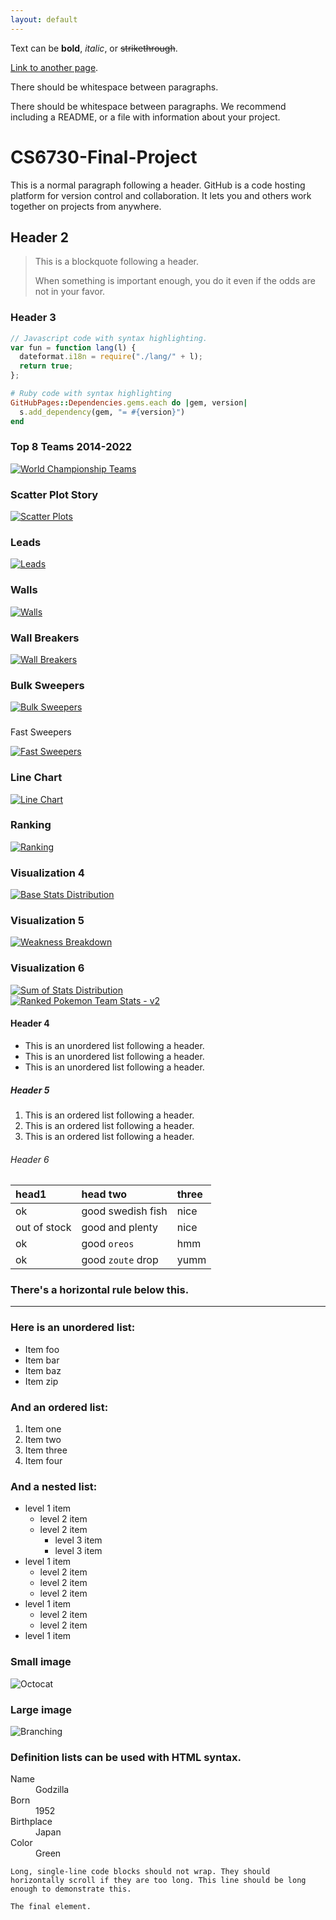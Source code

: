 ```yaml
---
layout: default
---
```


Text can be **bold**, _italic_, or ~~strikethrough~~.

[Link to another page](./another-page.html).

There should be whitespace between paragraphs.

There should be whitespace between paragraphs. We recommend including a README, or a file with information about your project.

# CS6730-Final-Project

This is a normal paragraph following a header. GitHub is a code hosting platform for version control and collaboration. It lets you and others work together on projects from anywhere.

## Header 2

> This is a blockquote following a header.
>
> When something is important enough, you do it even if the odds are not in your favor.

### Header 3

```js
// Javascript code with syntax highlighting.
var fun = function lang(l) {
  dateformat.i18n = require("./lang/" + l);
  return true;
};
```

```ruby
# Ruby code with syntax highlighting
GitHubPages::Dependencies.gems.each do |gem, version|
  s.add_dependency(gem, "= #{version}")
end
```

### Top 8 Teams 2014-2022

<div class='tableauPlaceholder' id='viz1701753618007' style='position: relative'>
  <noscript>
    <a href='#'>
      <img alt='World Championship Teams ' src='https:&#47;&#47;public.tableau.com&#47;static&#47;images&#47;Po&#47;Pokemon_17014658048490&#47;WorldChampionshipTeams&#47;1_rss.png' style='border: none' />
    </a>
  </noscript>
  <object class='tableauViz'  style='display:none;'>
    <param name='host_url' value='https%3A%2F%2Fpublic.tableau.com%2F' />
    <param name='embed_code_version' value='3' />
    <param name='site_root' value='' />
    <param name='name' value='Pokemon_17014658048490&#47;WorldChampionshipTeams' />
    <param name='tabs' value='no' />
    <param name='toolbar' value='yes' />
    <param name='static_image' value='https:&#47;&#47;public.tableau.com&#47;static&#47;images&#47;Po&#47;Pokemon_17014658048490&#47;WorldChampionshipTeams&#47;1.png' />
    <param name='animate_transition' value='yes' />
    <param name='display_static_image' value='yes' />
    <param name='display_spinner' value='yes' />
    <param name='display_overlay' value='yes' />
    <param name='display_count' value='yes' />
    <param name='language' value='en-US' />
    <param name='filter' value='publish=yes' />
  </object>
</div>
<script type='text/javascript'>
  var divElement = document.getElementById('viz1701753618007');
  var vizElement = divElement.getElementsByTagName('object')[0];
  if ( divElement.offsetWidth > 800 ) { vizElement.style.width='1000px';vizElement.style.height='3082px';} else if ( divElement.offsetWidth > 500 ) { vizElement.style.width='1000px';vizElement.style.height='3082px';} else { vizElement.style.width='100%';vizElement.style.height='727px';}
  var scriptElement = document.createElement('script');
  scriptElement.src = 'https://public.tableau.com/javascripts/api/viz_v1.js';
  vizElement.parentNode.insertBefore(scriptElement, vizElement);
</script>

### Scatter Plot Story

<div class='tableauPlaceholder' id='viz1701764915160' style='position: relative'>
   <noscript>
     <a href='#'>
       <img alt='Scatter Plots ' src='https:&#47;&#47;public.tableau.com&#47;static&#47;images&#47;Po&#47;Pokemon_17014658048490&#47;ScatterPlots&#47;1_rss.png' style='border: none' />
     </a>
   </noscript>
   <object class='tableauViz'  style='display:none;'>
      <param name='host_url' value='https%3A%2F%2Fpublic.tableau.com%2F' />
      <param name='embed_code_version' value='3' />
      <param name='site_root' value='' />
      <param name='name' value='Pokemon_17014658048490&#47;ScatterPlots' />
      <param name='tabs' value='no' />
      <param name='toolbar' value='yes' />
      <param name='static_image' value='https:&#47;&#47;public.tableau.com&#47;static&#47;images&#47;Po&#47;Pokemon_17014658048490&#47;ScatterPlots&#47;1.png' />
      <param name='animate_transition' value='yes' />
      <param name='display_static_image' value='yes' />
      <param name='display_spinner' value='yes' />
      <param name='display_overlay' value='yes' />
      <param name='display_count' value='yes' />
      <param name='language' value='en-US' />
      <param name='filter' value='publish=yes' />
   </object>
</div>
<script type='text/javascript'>
  var divElement = document.getElementById('viz1701764915160');
  var vizElement = divElement.getElementsByTagName('object')[0];
  vizElement.style.width='1027px';vizElement.style.height='1027px';
  var scriptElement = document.createElement('script');
  scriptElement.src = 'https://public.tableau.com/javascripts/api/viz_v1.js';
  vizElement.parentNode.insertBefore(scriptElement, vizElement);
</script>

### Leads

<div class='tableauPlaceholder' id='viz1701763284132' style='position: relative'>
   <noscript>
     <a href='#'>
       <img alt='Leads ' src='https:&#47;&#47;public.tableau.com&#47;static&#47;images&#47;Po&#47;Pokemon_17014658048490&#47;Leads&#47;1_rss.png' style='border: none' />
     </a>
   </noscript>
   <object class='tableauViz'  style='display:none;'>
      <param name='host_url' value='https%3A%2F%2Fpublic.tableau.com%2F' />
      <param name='embed_code_version' value='3' />
      <param name='site_root' value='' />
      <param name='name' value='Pokemon_17014658048490&#47;Leads' />
      <param name='tabs' value='no' />
      <param name='toolbar' value='yes' />
      <param name='static_image' value='https:&#47;&#47;public.tableau.com&#47;static&#47;images&#47;Po&#47;Pokemon_17014658048490&#47;Leads&#47;1.png' />
      <param name='animate_transition' value='yes' />
      <param name='display_static_image' value='yes' />
      <param name='display_spinner' value='yes' />
      <param name='display_overlay' value='yes' />
      <param name='display_count' value='yes' />
      <param name='language' value='en-US' />
   </object>
</div>
<script type='text/javascript'>
  var divElement = document.getElementById('viz1701763284132');
  var vizElement = divElement.getElementsByTagName('object')[0];
  if ( divElement.offsetWidth > 800 ) { vizElement.style.width='800px';vizElement.style.height='827px';} else if ( divElement.offsetWidth > 500 ) { vizElement.style.width='800px';vizElement.style.height='827px';} else { vizElement.style.width='100%';vizElement.style.height='727px';}
  var scriptElement = document.createElement('script');
  scriptElement.src = 'https://public.tableau.com/javascripts/api/viz_v1.js';
  vizElement.parentNode.insertBefore(scriptElement, vizElement);
</script>

### Walls

<div class='tableauPlaceholder' id='viz1701763470214' style='position: relative'>
   <noscript>
     <a href='#'>
       <img alt='Walls ' src='https:&#47;&#47;public.tableau.com&#47;static&#47;images&#47;Po&#47;Pokemon_17014658048490&#47;Walls&#47;1_rss.png' style='border: none' />
     </a>
   </noscript>
   <object class='tableauViz'  style='display:none;'>
      <param name='host_url' value='https%3A%2F%2Fpublic.tableau.com%2F' />
      <param name='embed_code_version' value='3' />
      <param name='site_root' value='' />
      <param name='name' value='Pokemon_17014658048490&#47;Walls' />
      <param name='tabs' value='no' />
      <param name='toolbar' value='yes' />
      <param name='static_image' value='https:&#47;&#47;public.tableau.com&#47;static&#47;images&#47;Po&#47;Pokemon_17014658048490&#47;Walls&#47;1.png' />
      <param name='animate_transition' value='yes' />
      <param name='display_static_image' value='yes' />
      <param name='display_spinner' value='yes' />
      <param name='display_overlay' value='yes' />
      <param name='display_count' value='yes' />
      <param name='language' value='en-US' />
   </object>
</div>
<script type='text/javascript'>
  var divElement = document.getElementById('viz1701763470214');
  var vizElement = divElement.getElementsByTagName('object')[0];
  if ( divElement.offsetWidth > 800 ) { vizElement.style.width='800px';vizElement.style.height='827px';} else if ( divElement.offsetWidth > 500 ) { vizElement.style.width='800px';vizElement.style.height='827px';} else { vizElement.style.width='100%';vizElement.style.height='727px';}
  var scriptElement = document.createElement('script');
  scriptElement.src = 'https://public.tableau.com/javascripts/api/viz_v1.js';
  vizElement.parentNode.insertBefore(scriptElement, vizElement);
</script>

### Wall Breakers

<div class='tableauPlaceholder' id='viz1701762912232' style='position: relative'>
   <noscript>
     <a href='#'>
       <img alt='Wall Breakers ' src='https:&#47;&#47;public.tableau.com&#47;static&#47;images&#47;Po&#47;Pokemon_17014658048490&#47;WallBreakers&#47;1_rss.png' style='border: none' />
     </a>
   </noscript>
   <object class='tableauViz'  style='display:none;'>
      <param name='host_url' value='https%3A%2F%2Fpublic.tableau.com%2F' />
      <param name='embed_code_version' value='3' />
      <param name='site_root' value='' />
      <param name='name' value='Pokemon_17014658048490&#47;WallBreakers' />
      <param name='tabs' value='no' />
      <param name='toolbar' value='yes' />
      <param name='static_image' value='https:&#47;&#47;public.tableau.com&#47;static&#47;images&#47;Po&#47;Pokemon_17014658048490&#47;WallBreakers&#47;1.png' />
      <param name='animate_transition' value='yes' />
      <param name='display_static_image' value='yes' />
      <param name='display_spinner' value='yes' />
      <param name='display_overlay' value='yes' />
      <param name='display_count' value='yes' />
      <param name='language' value='en-US' />
      <param name='filter' value='publish=yes' />
   </object>
</div>
<script type='text/javascript'>
  var divElement = document.getElementById('viz1701762912232');
  var vizElement = divElement.getElementsByTagName('object')[0];
  if ( divElement.offsetWidth > 800 ) { vizElement.style.width='800px';vizElement.style.height='827px';} else if ( divElement.offsetWidth > 500 ) { vizElement.style.width='800px';vizElement.style.height='827px';} else { vizElement.style.width='100%';vizElement.style.height='727px';}
  var scriptElement = document.createElement('script');
  scriptElement.src = 'https://public.tableau.com/javascripts/api/viz_v1.js';
  vizElement.parentNode.insertBefore(scriptElement, vizElement);
</script>

### Bulk Sweepers

<div class='tableauPlaceholder' id='viz1701763633019' style='position: relative'>
   <noscript>
     <a href='#'>
       <img alt='Bulk Sweepers ' src='https:&#47;&#47;public.tableau.com&#47;static&#47;images&#47;Po&#47;Pokemon_17014658048490&#47;BulkSweepers&#47;1_rss.png' style='border: none' />
     </a>
   </noscript>
   <object class='tableauViz'  style='display:none;'>
      <param name='host_url' value='https%3A%2F%2Fpublic.tableau.com%2F' />
      <param name='embed_code_version' value='3' />
      <param name='site_root' value='' />
      <param name='name' value='Pokemon_17014658048490&#47;BulkSweepers' />
      <param name='tabs' value='no' />
      <param name='toolbar' value='yes' />
      <param name='static_image' value='https:&#47;&#47;public.tableau.com&#47;static&#47;images&#47;Po&#47;Pokemon_17014658048490&#47;BulkSweepers&#47;1.png' />
      <param name='animate_transition' value='yes' />
      <param name='display_static_image' value='yes' />
      <param name='display_spinner' value='yes' />
      <param name='display_overlay' value='yes' />
      <param name='display_count' value='yes' />
      <param name='language' value='en-US' />
   </object>
</div>
<script type='text/javascript'>
  var divElement = document.getElementById('viz1701763633019');
  var vizElement = divElement.getElementsByTagName('object')[0];
  if ( divElement.offsetWidth > 800 ) { vizElement.style.width='800px';vizElement.style.height='827px';} else if ( divElement.offsetWidth > 500 ) { vizElement.style.width='800px';vizElement.style.height='827px';} else { vizElement.style.width='100%';vizElement.style.height='727px';}
  var scriptElement = document.createElement('script');
  scriptElement.src = 'https://public.tableau.com/javascripts/api/viz_v1.js';
  vizElement.parentNode.insertBefore(scriptElement, vizElement);
</script>

###

Fast Sweepers

<div class='tableauPlaceholder' id='viz1701763974834' style='position: relative'>
   <noscript>
     <a href='#'>
       <img alt='Fast Sweepers ' src='https:&#47;&#47;public.tableau.com&#47;static&#47;images&#47;Po&#47;Pokemon_17014658048490&#47;Dashboard7&#47;1_rss.png' style='border: none' />
     </a>
   </noscript>
   <object class='tableauViz'  style='display:none;'>
      <param name='host_url' value='https%3A%2F%2Fpublic.tableau.com%2F' />
      <param name='embed_code_version' value='3' />
      <param name='site_root' value='' />
      <param name='name' value='Pokemon_17014658048490&#47;Dashboard7' />
      <param name='tabs' value='no' />
      <param name='toolbar' value='yes' />
      <param name='static_image' value='https:&#47;&#47;public.tableau.com&#47;static&#47;images&#47;Po&#47;Pokemon_17014658048490&#47;Dashboard7&#47;1.png' />
      <param name='animate_transition' value='yes' />
      <param name='display_static_image' value='yes' />
      <param name='display_spinner' value='yes' />
      <param name='display_overlay' value='yes' />
      <param name='display_count' value='yes' />
      <param name='language' value='en-US' />
      <param name='filter' value='publish=yes' />
   </object>
</div>
<script type='text/javascript'>
  var divElement = document.getElementById('viz1701763974834');
  var vizElement = divElement.getElementsByTagName('object')[0];
  if ( divElement.offsetWidth > 800 ) { vizElement.style.width='800px';vizElement.style.height='827px';} else if ( divElement.offsetWidth > 500 ) { vizElement.style.width='800px';vizElement.style.height='827px';} else { vizElement.style.width='100%';vizElement.style.height='727px';}
  var scriptElement = document.createElement('script');
  scriptElement.src = 'https://public.tableau.com/javascripts/api/viz_v1.js';
  vizElement.parentNode.insertBefore(scriptElement, vizElement);
</script>

### Line Chart

<div class='tableauPlaceholder' id='viz1701786617025' style='position: relative'>
   <noscript>
     <a href='#'>
       <img alt='Line Chart ' src='https:&#47;&#47;public.tableau.com&#47;static&#47;images&#47;Li&#47;Line_17017455809800&#47;Linechart&#47;1_rss.png' style='border: none' />
     </a>
   </noscript>
   <object class='tableauViz'  style='display:none;'>
      <param name='host_url' value='https%3A%2F%2Fpublic.tableau.com%2F' />
      <param name='embed_code_version' value='3' />
      <param name='site_root' value='' />
      <param name='name' value='Line_17017455809800&#47;Linechart' />
      <param name='tabs' value='no' />
      <param name='toolbar' value='yes' />
      <param name='static_image' value='https:&#47;&#47;public.tableau.com&#47;static&#47;images&#47;Li&#47;Line_17017455809800&#47;Linechart&#47;1.png' />
      <param name='animate_transition' value='yes' />
      <param name='display_static_image' value='yes' />
      <param name='display_spinner' value='yes' />
      <param name='display_overlay' value='yes' />
      <param name='display_count' value='yes' />
      <param name='language' value='en-US' />
      <param name='filter' value='publish=yes' />
   </object>
</div>
<script type='text/javascript'>
  var divElement = document.getElementById('viz1701786617025');
  var vizElement = divElement.getElementsByTagName('object')[0];
  vizElement.style.width='100%';vizElement.style.height=(divElement.offsetWidth*0.75)+'px';
  var scriptElement = document.createElement('script');
  scriptElement.src = 'https://public.tableau.com/javascripts/api/viz_v1.js';
  vizElement.parentNode.insertBefore(scriptElement, vizElement);
</script>

### Ranking

<div class='tableauPlaceholder' id='viz1701787289195' style='position: relative'>
   <noscript>
     <a href='#'>
       <img alt='Ranking ' src='https:&#47;&#47;public.tableau.com&#47;static&#47;images&#47;Ra&#47;Ranking_17017454639140&#47;Ranking&#47;1_rss.png' style='border: none' />
     </a>
   </noscript>
   <object class='tableauViz'  style='display:none;'>
      <param name='host_url' value='https%3A%2F%2Fpublic.tableau.com%2F' />
      <param name='embed_code_version' value='3' />
      <param name='site_root' value='' />
      <param name='name' value='Ranking_17017454639140&#47;Ranking' />
      <param name='tabs' value='no' />
      <param name='toolbar' value='yes' />
      <param name='static_image' value='https:&#47;&#47;public.tableau.com&#47;static&#47;images&#47;Ra&#47;Ranking_17017454639140&#47;Ranking&#47;1.png' />
      <param name='animate_transition' value='yes' />
      <param name='display_static_image' value='yes' />
      <param name='display_spinner' value='yes' />
      <param name='display_overlay' value='yes' />
      <param name='display_count' value='yes' />
      <param name='language' value='en-US' />
      <param name='filter' value='publish=yes' />
   </object>
</div>
<script type='text/javascript'>
  var divElement = document.getElementById('viz1701787289195');
  var vizElement = divElement.getElementsByTagName('object')[0];
  vizElement.style.width='100%';vizElement.style.height=(divElement.offsetWidth*0.75)+'px';
  var scriptElement = document.createElement('script');
  scriptElement.src = 'https://public.tableau.com/javascripts/api/viz_v1.js';
  vizElement.parentNode.insertBefore(scriptElement, vizElement);
</script>


### Visualization 4
<div class='tableauPlaceholder' id='viz1701787359390' style='position: relative'>
   <noscript>
     <a href='#'>
       <img alt='Base Stats Distribution ' src='https:&#47;&#47;public.tableau.com&#47;static&#47;images&#47;Po&#47;PokemonVis&#47;BaseStatsDistribution&#47;1_rss.png' style='border: none' />
     </a>
   </noscript>
   <object class='tableauViz'  style='display:none;'>
      <param name='host_url' value='https%3A%2F%2Fpublic.tableau.com%2F' />
      <param name='embed_code_version' value='3' />
      <param name='site_root' value='' />
      <param name='name' value='PokemonVis&#47;BaseStatsDistribution' />
      <param name='tabs' value='no' />
      <param name='toolbar' value='yes' />
      <param name='static_image' value='https:&#47;&#47;public.tableau.com&#47;static&#47;images&#47;Po&#47;PokemonVis&#47;BaseStatsDistribution&#47;1.png' />
      <param name='animate_transition' value='yes' />
      <param name='display_static_image' value='yes' />
      <param name='display_spinner' value='yes' />
      <param name='display_overlay' value='yes' />
      <param name='display_count' value='yes' />
      <param name='language' value='en-US' />
      <param name='filter' value='publish=yes' />
   </object>
</div>
<script type='text/javascript'>
  var divElement = document.getElementById('viz1701787359390');
  var vizElement = divElement.getElementsByTagName('object')[0];
  if ( divElement.offsetWidth > 800 ) { vizElement.style.width='1000px';vizElement.style.height='827px';} else if ( divElement.offsetWidth > 500 ) { vizElement.style.width='1000px';vizElement.style.height='827px';} else { vizElement.style.width='100%';vizElement.style.height='727px';}
  var scriptElement = document.createElement('script');
  scriptElement.src = 'https://public.tableau.com/javascripts/api/viz_v1.js';
  vizElement.parentNode.insertBefore(scriptElement, vizElement);
</script>


### Visualization 5
<div class='tableauPlaceholder' id='viz1701787382077' style='position: relative'>
   <noscript>
     <a href='#'>
       <img alt='Weakness Breakdown ' src='https:&#47;&#47;public.tableau.com&#47;static&#47;images&#47;Po&#47;PokemonVis&#47;WeaknessBreakdown&#47;1_rss.png' style='border: none' />
     </a>
   </noscript>
   <object class='tableauViz'  style='display:none;'>
      <param name='host_url' value='https%3A%2F%2Fpublic.tableau.com%2F' />
      <param name='embed_code_version' value='3' />
      <param name='site_root' value='' />
      <param name='name' value='PokemonVis&#47;WeaknessBreakdown' />
      <param name='tabs' value='no' />
      <param name='toolbar' value='yes' />
      <param name='static_image' value='https:&#47;&#47;public.tableau.com&#47;static&#47;images&#47;Po&#47;PokemonVis&#47;WeaknessBreakdown&#47;1.png' />
      <param name='animate_transition' value='yes' />
      <param name='display_static_image' value='yes' />
      <param name='display_spinner' value='yes' />
      <param name='display_overlay' value='yes' />
      <param name='display_count' value='yes' />
      <param name='language' value='en-US' />
      <param name='filter' value='publish=yes' />
   </object>
</div>
<script type='text/javascript'>
  var divElement = document.getElementById('viz1701787382077');
  var vizElement = divElement.getElementsByTagName('object')[0];
  if ( divElement.offsetWidth > 800 ) { vizElement.style.width='1000px';vizElement.style.height='827px';} else if ( divElement.offsetWidth > 500 ) { vizElement.style.width='1000px';vizElement.style.height='827px';} else { vizElement.style.width='100%';vizElement.style.height='727px';}
  var scriptElement = document.createElement('script');
  scriptElement.src = 'https://public.tableau.com/javascripts/api/viz_v1.js';
  vizElement.parentNode.insertBefore(scriptElement, vizElement);
</script>


### Visualization 6
<div class='tableauPlaceholder' id='viz1701787406500' style='position: relative'>
   <noscript>
     <a href='#'>
       <img alt='Sum of Stats Distribution ' src='https:&#47;&#47;public.tableau.com&#47;static&#47;images&#47;Po&#47;PokemonVis&#47;SumofStatsDistribution&#47;1_rss.png' style='border: none' />
     </a>
   </noscript>
   <object class='tableauViz'  style='display:none;'>
      <param name='host_url' value='https%3A%2F%2Fpublic.tableau.com%2F' />
      <param name='embed_code_version' value='3' />
      <param name='site_root' value='' />
      <param name='name' value='PokemonVis&#47;SumofStatsDistribution' />
      <param name='tabs' value='no' />
      <param name='toolbar' value='yes' />
      <param name='static_image' value='https:&#47;&#47;public.tableau.com&#47;static&#47;images&#47;Po&#47;PokemonVis&#47;SumofStatsDistribution&#47;1.png' />
      <param name='animate_transition' value='yes' />
      <param name='display_static_image' value='yes' />
      <param name='display_spinner' value='yes' />
      <param name='display_overlay' value='yes' />
      <param name='display_count' value='yes' />
      <param name='language' value='en-US' />
      <param name='filter' value='publish=yes' />
   </object>
</div>
<script type='text/javascript'>
  var divElement = document.getElementById('viz1701787406500');
  var vizElement = divElement.getElementsByTagName('object')[0];
  if ( divElement.offsetWidth > 800 ) { vizElement.style.width='1000px';vizElement.style.height='827px';} else if ( divElement.offsetWidth > 500 ) { vizElement.style.width='1000px';vizElement.style.height='827px';} else { vizElement.style.width='100%';vizElement.style.height='727px';}
  var scriptElement = document.createElement('script');
  scriptElement.src = 'https://public.tableau.com/javascripts/api/viz_v1.js';
  vizElement.parentNode.insertBefore(scriptElement, vizElement);
</script>


<div class='tableauPlaceholder' id='viz1701737833922' style='position: relative'>
  <noscript>
    <a href='#'>
      <img alt='Ranked Pokemon Team Stats - v2 ' src='https:&#47;&#47;public.tableau.com&#47;static&#47;images&#47;Po&#47;PokemonTournieBarCharts&#47;2014-2022TeamStatsTournament2&#47;1_rss.png' style='border: none' />
    </a>
  </noscript>
  <object class='tableauViz'  style='display:none;'>
    <param name='host_url' value='https%3A%2F%2Fpublic.tableau.com%2F' />
    <param name='embed_code_version' value='3' />
    <param name='site_root' value='' />
    <param name='name' value='PokemonTournieBarCharts&#47;2014-2022TeamStatsTournament2' />
    <param name='tabs' value='no' />
    <param name='toolbar' value='yes' />
    <param name='static_image' value='https:&#47;&#47;public.tableau.com&#47;static&#47;images&#47;Po&#47;PokemonTournieBarCharts&#47;2014-2022TeamStatsTournament2&#47;1.png' />
    <param name='animate_transition' value='yes' />
    <param name='display_static_image' value='yes' />
    <param name='display_spinner' value='yes' />
    <param name='display_overlay' value='yes' />
    <param name='display_count' value='yes' />
    <param name='language' value='en-US' />
    <param name='filter' value='publish=yes' />
  </object>
</div>
<script type='text/javascript'>
  var divElement = document.getElementById('viz1701737833922');
  var vizElement = divElement.getElementsByTagName('object')[0];
  vizElement.style.width='100%';vizElement.style.height=(divElement.offsetWidth*0.75)+'px';
  var scriptElement = document.createElement('script');
  scriptElement.src = 'https://public.tableau.com/javascripts/api/viz_v1.js';
  vizElement.parentNode.insertBefore(scriptElement, vizElement);
</script>

#### Header 4

- This is an unordered list following a header.
- This is an unordered list following a header.
- This is an unordered list following a header.

##### Header 5

1.  This is an ordered list following a header.
2.  This is an ordered list following a header.
3.  This is an ordered list following a header.

###### Header 6

| head1        | head two          | three |
| :----------- | :---------------- | :---- |
| ok           | good swedish fish | nice  |
| out of stock | good and plenty   | nice  |
| ok           | good `oreos`      | hmm   |
| ok           | good `zoute` drop | yumm  |

### There's a horizontal rule below this.

---

### Here is an unordered list:

- Item foo
- Item bar
- Item baz
- Item zip

### And an ordered list:

1.  Item one
1.  Item two
1.  Item three
1.  Item four

### And a nested list:

- level 1 item
  - level 2 item
  - level 2 item
    - level 3 item
    - level 3 item
- level 1 item
  - level 2 item
  - level 2 item
  - level 2 item
- level 1 item
  - level 2 item
  - level 2 item
- level 1 item

### Small image

![Octocat](https://github.githubassets.com/images/icons/emoji/octocat.png)

### Large image

![Branching](https://guides.github.com/activities/hello-world/branching.png)

### Definition lists can be used with HTML syntax.

<dl>
<dt>Name</dt>
<dd>Godzilla</dd>
<dt>Born</dt>
<dd>1952</dd>
<dt>Birthplace</dt>
<dd>Japan</dd>
<dt>Color</dt>
<dd>Green</dd>
</dl>

```
Long, single-line code blocks should not wrap. They should horizontally scroll if they are too long. This line should be long enough to demonstrate this.
```

```
The final element.
```
